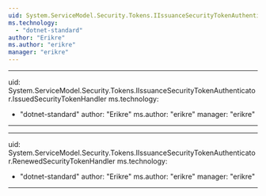 ```yaml
---
uid: System.ServiceModel.Security.Tokens.IIssuanceSecurityTokenAuthenticator
ms.technology: 
  - "dotnet-standard"
author: "Erikre"
ms.author: "erikre"
manager: "erikre"
---
```


---
uid: System.ServiceModel.Security.Tokens.IIssuanceSecurityTokenAuthenticator.IssuedSecurityTokenHandler
ms.technology: 
  - "dotnet-standard"
author: "Erikre"
ms.author: "erikre"
manager: "erikre"
---

---
uid: System.ServiceModel.Security.Tokens.IIssuanceSecurityTokenAuthenticator.RenewedSecurityTokenHandler
ms.technology: 
  - "dotnet-standard"
author: "Erikre"
ms.author: "erikre"
manager: "erikre"
---
